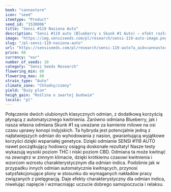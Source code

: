 ```yaml
---
book: "cannastore"
icon: "seed"
itemtype: "Product"
seed_id: "1530006"
title: "Sensi #119 Nasiona Auto"
description: "Sensi #119 auto (Blueberry x Skunk #1 Auto) – efekt rozładowania stresu i bezstresowa uprawa! Intensywny i owocowy. Tutaj kupisz nasiona."
image: "https://img.sensiseeds.com/pl/research/sensi-119-auto-image.png"
slug: "/pl-sensi-119-nasiona-auto"
url: "https://sensiseeds.com/pl/research/sensi-119-auto?a_aid=cannastore"
price: 60
currency: "eur"
number_of_seeds: 10
category: "Sensi Seeds Research"
flowering_min: 60
flowering_max: 60
strain_type: "Auto"
climate_zone: "Chłodny/zimny"
yield: "Duży plon"
heigh_gain: "Roślina o zwartej budowie"
locale: "pl"
---
```

Połączenie dwóch ulubionych klasycznych odmian, z dodatkową korzyścią płynącą z automatycznego kwitnienia. Zarówno odmiana Blueberry, jak i nasza własna odmiana Skunk #1 są uważane za kamienie milowe na osi czasu uprawy konopi indyjskich. Ta hybryda jest potencjalnie jedną z najłatwiejszych odmian do wyhodowania z nasion, gwarantującą wyjątkowe korzyści dzięki wspaniałej genetyce. Dzięki odmianie SENSI #119 AUTO nawet początkujący hodowcy osiągną doskonałe rezultaty! Nasze testy wykazują wysoki poziom THC i niski poziom CBD. Odmiana ta może kwitnąć na zewnątrz w zimnym klimacie, dzięki krótkiemu czasowi kwitnienia i wzorcom wzrostu charakterystycznym dla odmian indica. Podobnie jak w przypadku innych odmian automatycznie kwitnących, przynosi satysfakcjonujące plony w stosunku do wymaganych nakładów pracy związanych z pielęgnacją. Daje efekty charakterystyczny dla odmian indica, niwelując napięcie i wzmacniając uczucie dobrego samopoczucia i relaksu.
